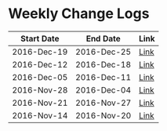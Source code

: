 Weekly Change Logs
==================

| Start Date | End Date   | Link                          |
|------------|------------|-------------------------------|
|2016-Dec-19 |2016-Dec-25 | [Link](2016-12-19_2016-12-25) |
|2016-Dec-12 |2016-Dec-18 | [Link](2016-12-12_2016-12-18) |
|2016-Dec-05 |2016-Dec-11 | [Link](2016-12-05_2016-12-11) |
|2016-Nov-28 |2016-Dec-04 | [Link](2016-11-28_2016-12-04) |      
|2016-Nov-21 |2016-Nov-27 | [Link](2016-11-21_2016-11-27) |
|2016-Nov-14 |2016-Nov-20 | [Link](2016-11-14_2016-11-20) |